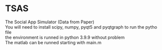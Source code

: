 # TSAS
The Social App Simulator (Data from Paper)  
You will need to install scipy, numpy, pyqt5 and pyqtgraph to run the pytho file  
the environment is runned in python 3.9.9 without problem  
The matlab can be runned starting with main.m  
